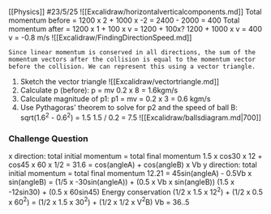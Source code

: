 [[Physics]]
#23/5/25 
![[Excalidraw/horizontalverticalcomponents.md]]
Total momentum before = 1200 x 2 + 1000 x -2 = 2400 - 2000 = 400
Total momentum after = 1200 x 1 + 100 x v = 1200 + 100x?
1200 + 1000 x v = 400
v = -0.8 m/s
![[Excalidraw/FindingDirectionSpeed.md]]

`Since linear momentum is conserved in all directions, the sum of the momentum vectors after the collision is equal to the momentum vector before the collision. We can represent this using a vector triangle.`



1) Sketch the vector triangle
	![[Excalidraw/vectortriangle.md]]
2) Calculate p (before):
	p = mv 0.2 x 8 = 1.6kgm/s
3) Calculate magnitude of p1:
	p1 = mv = 0.2 x 3 = 0.6 kgm/s
4) Use Pythagoras' theorem to solve for p2 and the speed of ball B:
	sqrt(1.6$^2$ - 0.6$^2$) = 1.5
	1.5 / 0.2 = 7.5
![[Excalidraw/ballsdiagram.md|700]]
### Challenge Question
x direction: total initial momentum = total final momentum
1.5 x cos30 x 12 + cos45 x 60 x 1/2 = 31.6 = cos(angleA) + cos(angleB) x Vb
y direction: total initial momentum = total final momentum
12.21 = 45sin(angleA) - 0.5Vb x sin(angleB) = (1/5 x -30sin(angleA)) + (0.5 x Vb x sin(angleB))
(1.5 x -12sin30) + (0.5 x 60sin45)
Energy conservation
(1/2 x 1.5 x 12$^2$) + (1/2 x 0.5 x 60$^2$) = (1/2 x 1.5 x 30$^2$) + (1/2 x 1/2 x V$^2$B)
Vb = 36..5